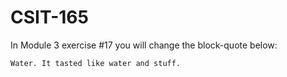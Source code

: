# CSIT-165

In Module 3 exercise #17 you will change the block-quote below:

`Water. It tasted like water and stuff.`
